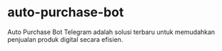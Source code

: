# auto-purchase-bot
Auto Purchase Bot Telegram adalah solusi terbaru untuk memudahkan penjualan produk digital secara efisien.
